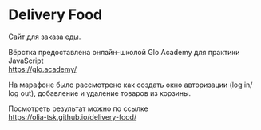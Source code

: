 # Delivery Food
Сайт для заказа еды.

Вёрстка предоставлена онлайн-школой Glo Academy для практики JavaScript <br>
https://glo.academy/

На марафоне было рассмотрено как создать окно авторизации (log in/ log out), добавление и удаление товаров из корзины.

Посмотреть результат можно по ссылке <br>
https://olia-tsk.github.io/delivery-food/

